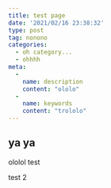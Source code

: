 ```yaml
---
title: test page
date: '2021/02/16 23:38:32'
type: post
tag: nonono
categories:
  - oh category...
  - ohhhh
meta:
  -
    name: description
    content: "ololo"
  -
    name: keywords
    content: "trololo"
---
```


## ya ya

ololol
test

test 2
